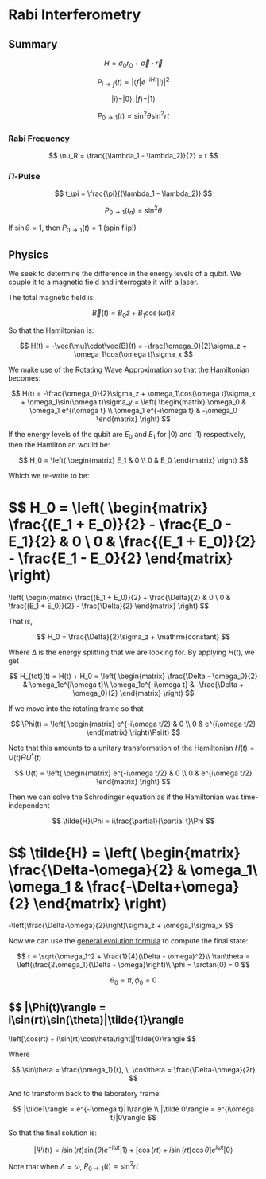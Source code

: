 # Rabi Interferometry

## Summary

$$
H = \sigma_0r_0+ \vec{\sigma}\cdot\vec{r}
$$

$$
P_{i\to f}(t) = |\langle f|e^{-iHt}|i\rangle|^2
$$

$$
|i\rangle = |0\rangle, \, |f\rangle = |1\rangle
$$

$$
P_{0\to 1}(t) = \sin^2\theta\sin^2{rt} 
$$

### Rabi Frequency

$$
\nu_R = \frac{(\lambda_1 - \lambda_2)}{2} = r
$$

### $\Pi$-Pulse

$$
t_\pi = \frac{\pi}{(\lambda_1 - \lambda_2)}
$$

$$
P_{0\to 1}(t_\pi) = \sin^2\theta
$$

If $\sin\theta = 1$, then $P_{0\to 1}(t) = 1$ (spin flip!)

## Physics

We seek to determine the difference in the energy levels of a qubit.
We couple it to a magnetic field and interrogate it with a laser.

The total magnetic field is:

$$
\vec{B}(t) = B_0 \hat{z} + B_1\cos(\omega t) \hat{x}
$$

So that the Hamiltonian is:

$$
H(t) = -\vec{\mu}\cdot\vec{B}(t) = -\frac{\omega_0}{2}\sigma_z + \omega_1\cos(\omega t)\sigma_x
$$

We make use of the Rotating Wave Approximation so that the Hamiltonian becomes:

$$
H(t) = -\frac{\omega_0}{2}\sigma_z + \omega_1\cos(\omega t)\sigma_x + \omega_1\sin(\omega t)\sigma_y
= \left(
    \begin{matrix}
        \omega_0 & \omega_1 e^{i\omega t} \\
        \omega_1 e^{-i\omega t} & -\omega_0
    \end{matrix}
\right)
$$

If the energy levels of the qubit are $E_0$ and $E_1$ for $|0\rangle$ and $|1\rangle$ respectively, then the Hamiltonian would be:

$$
H_0 = \left(
    \begin{matrix}
    E_1 & 0 \\
    0 & E_0
    \end{matrix}
\right) 
$$

Which we re-write to be:

$$
H_0 = \left(
    \begin{matrix}
    \frac{(E_1 + E_0)}{2} - \frac{E_0 - E_1}{2} & 0 \\
    0 & \frac{(E_1 + E_0)}{2} - \frac{E_1 - E_0}{2}
    \end{matrix}
\right) 
=
\left(
    \begin{matrix}
    \frac{(E_1 + E_0)}{2} + \frac{\Delta}{2} & 0 \\
    0 & \frac{(E_1 + E_0)}{2} - \frac{\Delta}{2}
    \end{matrix}
\right)
$$

That is,

$$
H_0 = \frac{\Delta}{2}\sigma_z + \mathrm{constant}
$$

Where $\Delta$ is the energy splitting that we are looking for.
By applying $H(t)$, we get

$$
H_{tot}(t) = H(t) + H_0 = 
\left(
    \begin{matrix}
        \frac{\Delta - \omega_0}{2} & \omega_1e^{i\omega t}\\
        \omega_1e^{-i\omega t} & -\frac{\Delta + \omega_0}{2}
    \end{matrix}
\right)
$$

If we move into the rotating frame so that

$$
\Phi(t) = 
\left(
    \begin{matrix}
    e^{-i\omega t/2} & 0 \\
    0 & e^{i\omega t/2}
    \end{matrix}
\right)\Psi(t)
$$

Note that this amounts to a unitary transformation of the Hamiltonian $H(t) = U(t)\tilde{H}U^{\dagger}(t)$

$$
U(t) =  
\left(
    \begin{matrix}
    e^{-i\omega t/2} & 0 \\
    0 & e^{i\omega t/2}
    \end{matrix}
\right)
$$

Then we can solve the Schrodinger equation as if the Hamiltonian was time-independent

$$
\tilde{H}\Phi = i\frac{\partial}{\partial t}\Phi
$$

$$
\tilde{H} = 
\left(
    \begin{matrix}
    \frac{\Delta-\omega}{2} & \omega_1\\
    \omega_1 & \frac{-\Delta+\omega}{2}
    \end{matrix}
\right) 
=
-\left(\frac{\Delta-\omega}{2}\right)\sigma_z + \omega_1\sigma_x
$$

Now we can use the [general evolution formula](Two%20Level%20Systems.md) to compute the final state:

$$
r = \sqrt{\omega_1^2 + \frac{1}{4}(\Delta - \omega)^2}\\
\tan\theta = \left(\frac{2\omega_1}{\Delta - \omega}\right)\\
\phi = \arctan(0) = 0
$$

$$
\theta_0 = \pi, \, \phi_0 = 0
$$

$$
|\Phi(t)\rangle = 
i\sin(rt)\sin(\theta)|\tilde{1}\rangle
-
\left[\cos(rt) + i\sin(rt)\cos\theta\right]|\tilde{0}\rangle
$$

Where 

$$
\sin\theta = \frac{\omega_1}{r}, \, \cos\theta = \frac{\Delta-\omega}{2r}
$$

And to transform back to the laboratory frame:

$$
|\tilde1\rangle = e^{-i\omega t}|1\rangle \\
|\tilde 0\rangle = e^{i\omega t}|0\rangle
$$

So that the final solution is:

$$
|\Psi(t)\rangle = 
i\sin(rt)\sin(\theta)e^{-i\omega t}|1\rangle
+
\left[\cos(rt) + i\sin(rt)\cos\theta\right]e^{i\omega t}|0\rangle
$$

Note that when $\Delta = \omega$, $P_{0\to 1}(t) = \sin^2rt$